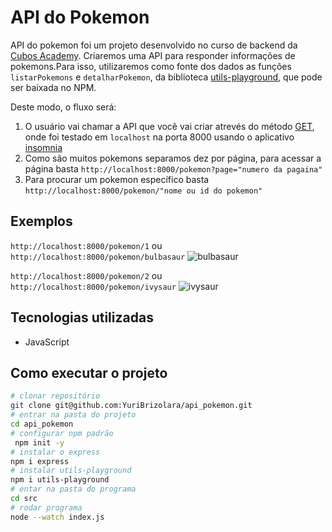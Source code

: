 # API do Pokemon
API do pokemon foi um projeto desenvolvido no curso de backend da [Cubos Academy](https://cubos.academy/).
Criaremos uma API para responder informações de pokemons.Para isso, utilizaremos como fonte dos dados as funções `listarPokemons` e `detalharPokemon`, da biblioteca [utils-playground](https://www.npmjs.com/package/utils-playground), que pode ser baixada no NPM.

Deste modo, o fluxo será:

1. O usuário vai chamar a API que você vai criar atrevés do método [GET](https://developer.mozilla.org/pt-BR/docs/Web/HTTP/Methods/GET), onde foi testado em `localhost` na porta 8000 usando o aplicativo [insomnia](https://insomnia.rest/download)
2. Como são muitos pokemons separamos dez por página, para acessar a página basta `http://localhost:8000/pokemon?page="numero da pagaina"`
3. Para procurar um pokemon específico basta `http://localhost:8000/pokemon/"nome ou id do pokemon"`

## Exemplos
 `http://localhost:8000/pokemon/1` ou `http://localhost:8000/pokemon/bulbasaur`
 ![bulbasaur](https://user-images.githubusercontent.com/141869821/271735897-0f89c6c7-cb26-49f1-a937-4b9e70f50ff0.png)

`http://localhost:8000/pokemon/2` ou `http://localhost:8000/pokemon/ivysaur`
![ivysaur](https://user-images.githubusercontent.com/141869821/271736453-da1d054b-68e9-4142-82b9-fd1f742620a5.png)

## Tecnologias utilizadas
- JavaScript

## Como executar o projeto
```Bash
# clonar repositório
git clone git@github.com:YuriBrizolara/api_pokemon.git
# entrar na pasta do projeto
cd api_pokemon
# configurar npm padrão
 npm init -y
# instalar o express
npm i express
# instalar utils-playground
npm i utils-playground
# entar na pasta do programa
cd src
# rodar programa
node --watch index.js

